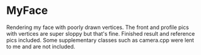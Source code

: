 # MyFace
Rendering my face with poorly drawn vertices.
The front and profile pics with vertices are super sloppy but that's fine.
Finished result and reference pics included.
Some supplementary classes such as camera.cpp were lent to me and are not included.
